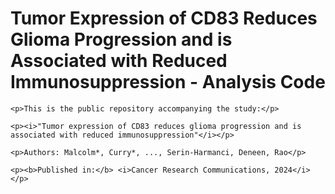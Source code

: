 <!DOCTYPE html>
<html lang="en">
<head>
    <meta charset="UTF-8">
    <meta name="viewport" content="width=device-width, initial-scale=1.0">
    <title>CD83 Glioma Analysis Code</title>
</head>
<body>
    <h1><b>Tumor Expression of CD83 Reduces Glioma Progression and is Associated with Reduced Immunosuppression - Analysis Code</b></h1>

    <p>This is the public repository accompanying the study:</p>

    <p><i>"Tumor expression of CD83 reduces glioma progression and is associated with reduced immunosuppression"</i></p>

    <p>Authors: Malcolm*, Curry*, ..., Serin-Harmanci, Deneen, Rao</p>

    <p><b>Published in:</b> <i>Cancer Research Communications, 2024</i></p>

</body>
</html>
